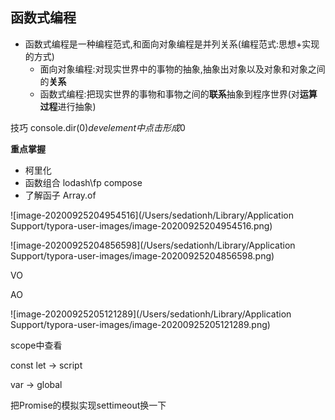 ## 函数式编程

- 函数式编程是一种编程范式,和面向对象编程是并列关系(编程范式:思想+实现的方式)
  - 面向对象编程:对现实世界中的事物的抽象,抽象出对象以及对象和对象之间的**关系**
  - 函数式编程:把现实世界的事物和事物之间的**联系**抽象到程序世界(对**运算过程**进行抽象)



技巧 console.dir($0) dev element 中点击形成$0

**重点掌握**

- 柯里化
- 函数组合 lodash\fp compose
- 了解函子 Array.of

![image-20200925204954516](/Users/sedationh/Library/Application Support/typora-user-images/image-20200925204954516.png)

![image-20200925204856598](/Users/sedationh/Library/Application Support/typora-user-images/image-20200925204856598.png)

VO

AO



![image-20200925205121289](/Users/sedationh/Library/Application Support/typora-user-images/image-20200925205121289.png)



scope中查看

const let -> script 

var -> global



把Promise的模拟实现settimeout换一下